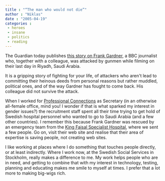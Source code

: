 ```yaml
---
title : "“The man who would not die”"
author : "Niklas"
date : "2005-04-19"
categories : 
 - heroes
 - insane
 - politics
 - reading
---
```


The Guardian today publishes [this story on Frank Gardner](http://media.guardian.co.uk/site/story/0,14173,1463148,00.html), a BBC journalist who, together with a colleague, was attacked by gunmen while filming on their last day in Riyadh, Saudi Arabia.

It is a gripping story of fighting for your life, of attackers who aren't lead to committing their heinous deeds from personal reasons but rather muddled, political ones, and of the way Gardner has fought to come back. His colleague did not survive the attack.

When I worked for [Professional Connections](http://www.profco.com) as Secretary (in an otherwise all-female office, mind you! I wonder if that is what sparked my interest in gender issues?) the recruitment staff spent all their time trying to get hold of Swedish hospital personnel who wanted to go to Saudi Arabia (and a few other countries). I remember this because Frank Gardner was rescued by an emergency team from the [King Faisal Specialist Hospital](http://www.kfshrc.edu.sa), where we sent a few people. Go on, visit their web site and realise that their area of expertise is saving people, not creating web sites.

I like working at places where I do something that touches people directly, or at least indirectly. Where I work now, at the Swedish Social Services in Stockholm, really makes a difference to me. My work helps people who are in need, and getting to combine that with my interest in technology, testing, planning and educating makes me smile to myself at times. I prefer that a lot more to making big-wigs rich.
